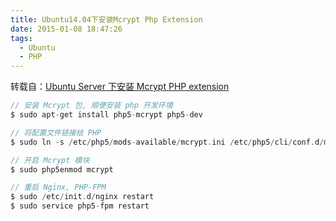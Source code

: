 ```yaml
---
title: Ubuntu14.04下安装Mcrypt Php Extension
date: 2015-01-08 18:47:26
tags:
  - Ubuntu
  - PHP
---
```


转载自：[Ubuntu Server 下安装 Mcrypt PHP extension
](http://blog.archean.me/2013/10/22/install-mcrypt-php-extension-on-ubuntu-server/)

```php
// 安装 Mcrypt 包, 顺便安装 php 开发环境
$ sudo apt-get install php5-mcrypt php5-dev

// 将配置文件链接给 PHP
$ sudo ln -s /etc/php5/mods-available/mcrypt.ini /etc/php5/cli/conf.d/mcrypt.ini

// 开启 Mcrypt 模块
$ sudo php5enmod mcrypt

// 重启 Nginx, PHP-FPM
$ sudo /etc/init.d/nginx restart
$ sudo service php5-fpm restart
```